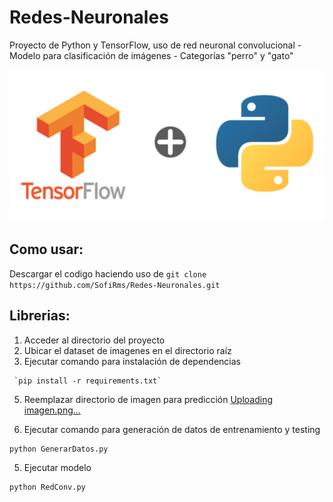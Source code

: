 # Redes-Neuronales
Proyecto de Python y TensorFlow, uso de red neuronal convolucional - Modelo para clasificación de imágenes - Categorías "perro" y "gato" 

![TensorFlow-Python](/images/TensorFlow-Python.png)


## Como usar:
Descargar el codigo haciendo uso de `git clone https://github.com/SofiRms/Redes-Neuronales.git`

## Librerias:
1. Acceder al directorio del proyecto
2. Ubicar el dataset de imagenes en el directorio raíz
3. Ejecutar comando para instalación de dependencias
 ```shell
  `pip install -r requirements.txt`
```
5. Reemplazar directorio de imagen para predicción
   [Uploading imagen.png…]()

6. Ejecutar comando para generación de datos de entrenamiento y testing
 ```shell
python GenerarDatos.py
```
5. Ejecutar modelo
 ```shell
python RedConv.py
```
